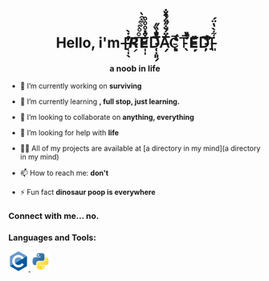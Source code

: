 <h1 align="center">Hello, i'm ̵[̵̛̜̩̖̊̇̀̕𝙍̵̗̅̊̊͋͋͒̀𝗘̵̩̩̅̊̇̊̊̊̒̒̍͋𝖣̵̜̣͈̗̅̊̇̏̋̒̐̐𝖠̵̗̅̇̈́̐̋̈́͒̐Ⲥ̵͈̣͈̹̖̅̇̏̔́ꔋ̵̖̅̇́̎̇́̀́𝗘̵̦̗̅͋̏̓̀𝖣̵̦̣̅̇̇͋̒́̕]̵͈̇͋̀̔̈́</h1>
<h3 align="center">a noob in life</h3>

- 🔭 I’m currently working on **surviving**

- 🌱 I’m currently learning **, full stop, just learning.**

- 👯 I’m looking to collaborate on **anything, everything**

- 🤝 I’m looking for help with **life**

- 👨‍💻 All of my projects are available at [a directory in my mind](a directory in my mind)

- 📫 How to reach me: **don't**

- ⚡ Fun fact **dinosaur poop is everywhere**

<h3 align="left">Connect with me... no.</h3>
<p align="left">
</p>

<h3 align="left">Languages and Tools:</h3>
<p align="left"> <a href="https://www.cprogramming.com/" target="_blank" rel="noreferrer"> <img src="https://raw.githubusercontent.com/devicons/devicon/master/icons/c/c-original.svg" alt="c" width="40" height="40"/> </a> <a href="https://www.python.org" target="_blank" rel="noreferrer"> <img src="https://raw.githubusercontent.com/devicons/devicon/master/icons/python/python-original.svg" alt="python" width="40" height="40"/> </a> </p>
